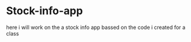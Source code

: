 # Stock-info-app

here i will work on the a stock info app bassed on the code i created for a class
